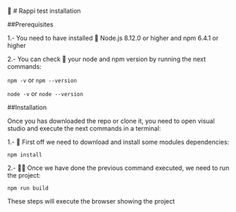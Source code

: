 🚀 # Rappi test installation

##Prerequisites

1.- You need to have installed 📗 Node.js 8.12.0 or higher and npm 6.4.1 or higher

2.- You can check 🔎 your node and npm version by running the next commands:

``` npm -v ```
or
``` npm --version ```


``` node -v ```
or
``` node --version ```


##Installation

Once you has downloaded the repo or clone it, you need to open visual studio and execute the next commands in a terminal:

1.- 💽 First off we need to download and install some modules dependencies:

```npm install```

2.- 👨‍💻 Once we have done the previous command executed, we need to run the project:

```npm run build```

These steps will execute the browser showing the project